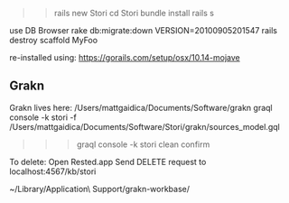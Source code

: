 >> rails new Stori
>> cd Stori
>> bundle install
>> rails s

use DB Browser
rake db:migrate:down VERSION=20100905201547
rails destroy scaffold MyFoo

re-installed using: https://gorails.com/setup/osx/10.14-mojave

Grakn
---
Grakn lives here: /Users/mattgaidica/Documents/Software/grakn
graql console -k stori -f /Users/mattgaidica/Documents/Software/Stori/grakn/sources_model.gql

>>> graql console -k stori
>>> clean
>>> confirm

To delete:
Open Rested.app
Send DELETE request to localhost:4567/kb/stori

~/Library/Application\ Support/grakn-workbase/